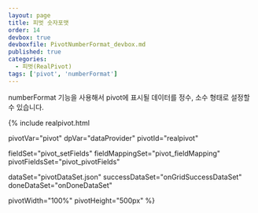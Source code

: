 ```yaml
---
layout: page
title: 피벗 숫자포맷
order: 14
devbox: true
devboxfile: PivotNumberFormat_devbox.md
published: true
categories:
  - 피벗(RealPivot)
tags: ['pivot', 'numberFormat']
---
```


numberFormat 기능을 사용해서 pivot에 표시될 데이터를 정수, 소수 형태로 설정할 수 있습니다.

<script>
var onGridSuccessDataSet = function(data, textStatus, jqXHR) {
    dataProvider.setRows(data);
    pivot.drawView();
}
var onDoneDataSet = function() {

}

var onSuccessColumnSet = function(data, textStatus, jqXHR) {
}  

</script>

{% include realpivot.html

  pivotVar="pivot"
  dpVar="dataProvider"
  pivotId="realpivot"

  fieldSet="pivot_setFields"
  fieldMappingSet="pivot_fieldMapping"
  pivotFieldsSet="pivot_pivotFields"

  dataSet="pivotDataSet.json"
  successDataSet="onGridSuccessDataSet"
  doneDataSet="onDoneDataSet"

  pivotWidth="100%"
  pivotHeight="500px" %}